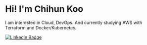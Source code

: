 # Hi! I'm Chihun Koo

I am interested in Cloud, DevOps. And currently studying AWS with Terraform and Docker/Kubernetes.

[![Linkedin Badge](https://img.shields.io/badge/-LinkedIn-blue?style=flat-square&logo=Linkedin&logoColor=white&link=https://www.linkedin.com/in/seong-yun-byeon-8183a8113/)](https://www.linkedin.com/in/chihun-koo-b064b41b5/)
